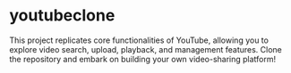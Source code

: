 # youtubeclone
This project replicates core functionalities of YouTube, allowing you to explore video search, upload, playback, and management features. Clone the repository and embark on building your own video-sharing platform!

